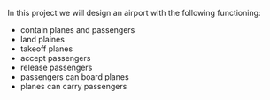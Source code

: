In this project we will design an airport with the following functioning:

* contain planes and passengers
* land plaines
* takeoff planes 
* accept passengers
* release passengers
* passengers can board planes
* planes can carry passengers